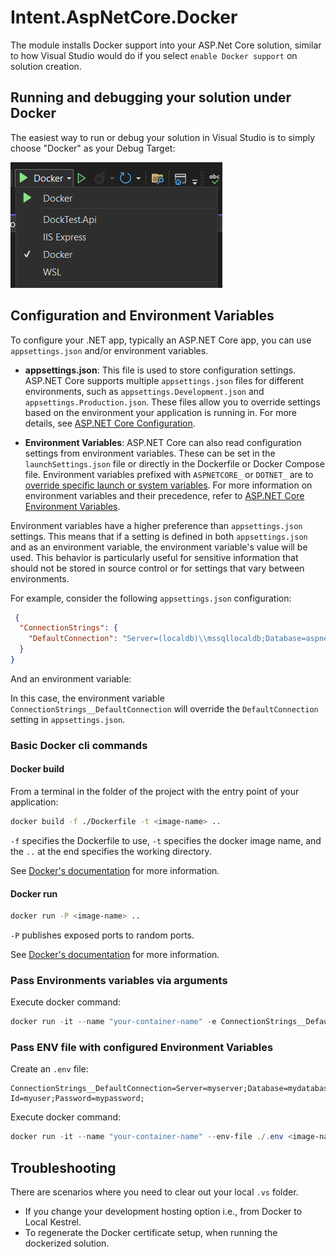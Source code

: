 ﻿# Intent.AspNetCore.Docker

The module installs Docker support into your ASP.Net Core solution, similar to how Visual Studio would do if you select `enable Docker support` on solution creation.

## Running and debugging your solution under Docker

The easiest way to run or debug your solution in Visual Studio is to simply choose "Docker" as your Debug Target:

![The Debug Target drop down in Visual Studio](images/debug-target-dropdown-menu.png)

## Configuration and Environment Variables

To configure your .NET app, typically an ASP.NET Core app, you can use `appsettings.json` and/or environment variables.

- **appsettings.json**: This file is used to store configuration settings. ASP.NET Core supports multiple `appsettings.json` files for different environments, such
  as `appsettings.Development.json` and `appsettings.Production.json`. These files allow you to override settings based on the environment your application is running in. For more
  details, see [ASP.NET Core Configuration](https://learn.microsoft.com/en-us/aspnet/core/fundamentals/configuration/).

- **Environment Variables**: ASP.NET Core can also read configuration settings from environment variables. These can be set in the `launchSettings.json` file or directly in the
  Dockerfile or Docker Compose file. Environment variables prefixed with `ASPNETCORE_` or `DOTNET_` are to [override specific launch or system variables](https://learn.microsoft.com/en-us/aspnet/core/fundamentals/configuration/#non-prefixed-environment-variables). For more information on
  environment variables and their precedence, refer
  to [ASP.NET Core Environment Variables](https://learn.microsoft.com/en-us/aspnet/core/fundamentals/configuration/).

Environment variables have a higher preference than `appsettings.json` settings. This means that if a setting is defined in both `appsettings.json` and as an environment variable,
the environment variable's value will be used. This behavior is particularly useful for sensitive information that should not be stored in source control or for settings that vary
between environments.

For example, consider the following `appsettings.json` configuration:

```json
 {
  "ConnectionStrings": {
    "DefaultConnection": "Server=(localdb)\\mssqllocaldb;Database=aspnet-WebApplication1-53bc9b9d-9d6a-45d4-8429-2a2761773502;Trusted_Connection=True;MultipleActiveResultSets=true"
  }
}
```

And an environment variable:

In this case, the environment variable `ConnectionStrings__DefaultConnection` will override the `DefaultConnection` setting in `appsettings.json`.

### Basic Docker cli commands

#### Docker build

From a terminal in the folder of the project with the entry point of your application:

```bash
docker build -f ./Dockerfile -t <image-name> ..
```

`-f` specifies the Dockerfile to use, `-t` specifies the docker image name, and the `..` at the end specifies the working directory.

See [Docker's documentation](https://docs.docker.com/reference/cli/docker/buildx/build/) for more information.

#### Docker run

```bash
docker run -P <image-name> ..
```

`-P` publishes exposed ports to random ports.

See [Docker's documentation](https://docs.docker.com/reference/cli/docker/container/run/) for more information.

### Pass Environments variables via arguments

Execute docker command:

```powershell
docker run -it --name "your-container-name" -e ConnectionStrings__DefaultConnection="Server=myserver;Database=mydatabase;User Id=myuser;Password=mypassword;" <image-name>
```

### Pass ENV file with configured Environment Variables

Create an `.env` file:

```text
ConnectionStrings__DefaultConnection=Server=myserver;Database=mydatabase;User Id=myuser;Password=mypassword;
```

Execute docker command:

```powershell
docker run -it --name "your-container-name" --env-file ./.env <image-name>
```

## Troubleshooting

There are scenarios where you need to clear out your local `.vs` folder.

- If you change your development hosting option i.e., from Docker to Local Kestrel.
- To regenerate the Docker certificate setup, when running the dockerized solution.
